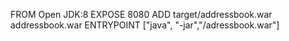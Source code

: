 FROM Open JDK:8
EXPOSE 8080
ADD target/addressbook.war addressbook.war
ENTRYPOINT ["java", "-jar","/adressbook.war"]
